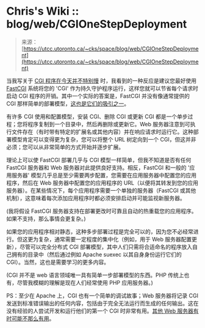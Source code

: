 <!--yml

category: 未分类

date: 2024-05-27 15:05:55

-->

# Chris's Wiki :: blog/web/CGIOneStepDeployment

> 来源：[https://utcc.utoronto.ca/~cks/space/blog/web/CGIOneStepDeployment](https://utcc.utoronto.ca/~cks/space/blog/web/CGIOneStepDeployment)

当我写关于 [CGI 程序在今天并不特别慢](/~cks/space/blog/web/CGINotSlow) 时，我看到的一种反应是建议您最好使用 [FastCGI](https://en.wikipedia.org/wiki/FastCGI) 系统将您的 'CGI' 作为持久守护程序运行，这样您就可以节省每个请求时启动 CGI 程序的开销。其中一个实际的答案是，FastCGI 并没有像通常提供的 CGI 那样简单的部署模型，[这也是它们的吸引之一](/~cks/space/blog/web/CGIAttractions)。

有许多 CGI 使用和配置模型，安装 CGI、删除 CGI 或更新 CGI 都是一个单步过程；您将程序复制到一个目录中，然后再删除或更新它。Web 服务器注意到可执行文件存在（有时带有特定的扩展名或其他内容）并在响应请求时运行它。这种部署模型肯定可以变得更为复杂，您可以将整个 URL 树定向到一个 CGI，但这并非必须；您可以从非常简单的方式开始并逐步扩展。

理论上可以使 FastCGI 部署几乎与 CGI 模型一样简单，但我不知道是否有任何 FastCGI 服务器和 Web 服务器对此提供良好支持。相反，FastCGI 和一般的 '应用服务器' 模型几乎总是至少需要两步配置，您需要在应用服务器中配置您的应用程序，然后在 Web 服务器中配置您的应用程序的 URL（以便将其转发到您的应用服务器）。在某些情况下，每个应用程序需要一个单独的服务器（FastCGI 或其他机制），这意味着每次添加应用程序时都必须安排启动并可能监视新服务器。

(我将假设 FastCGI 服务器支持在部署更改时可靠且自动的热重载您的应用程序。如果不支持，那么事情会更复杂。)

如果您的应用程序相对静态，这种多步部署过程是完全可以的，因为您不必经常进行。但这更为复杂，通常需要一定程度的集中化（例如，用于 Web 服务器配置更新），尽管可以完全分布式 CGI 部署模型，其中人们只需将合适命名的程序放入自己拥有的目录中（然后通过例如 Apache suexec 以其自身身份运行它们的 CGI）。当然，这也是需要学习的更多内容。

(CGI 并不是 web 语言领域唯一具有简单一步部署模型的东西。PHP 传统上也有，尽管我模糊的理解是现在人们经常使用 PHP 应用服务器。)

PS：至少在 Apache 上，CGI 也有一个简单的调试故事；Web 服务器将记录 CGI 发送到标准错误输出的任何内容，包括由于完全无法运行而生成的任何输出。这在没有经验的人尝试开发和运行他们的第一个 CGI 时非常有用。[其他 Web 服务器有时可能不那么有用](/~cks/space/blog/sysadmin/LighttpdCGIStderr)。
